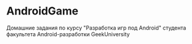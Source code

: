 # AndroidGame
Домашние задания по курсу "Разработка игр под Android"
студента факультета Android-разработки GeekUniversity 
